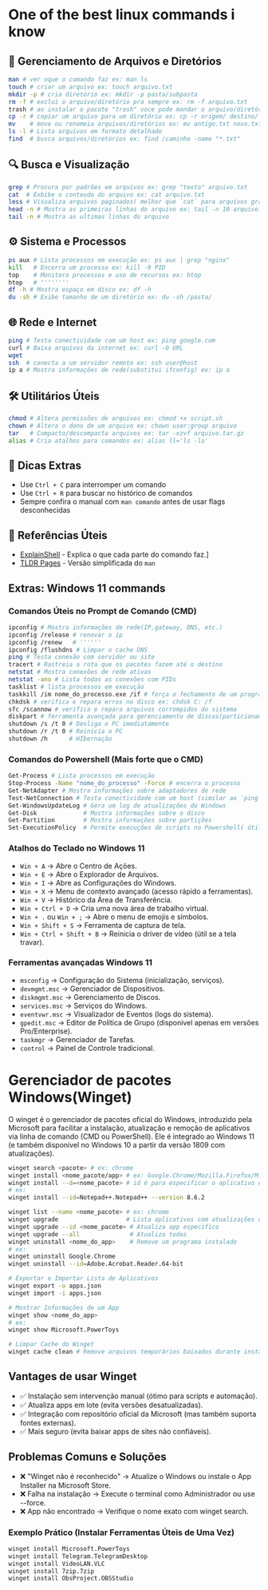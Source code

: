 # One of the best linux commands i know

## 📂 Gerenciamento de Arquivos e Diretórios
```sh
man # ver oque o comando faz ex: man ls
touch # criar um arquivo ex: touch arquivo.txt
mkdir -p # cria diretório ex: mkdir -p pasta/subpasta
rm -f # exclui o arquivo/diretório pra sempre ex: rm -f arquivo.txt
trash # ao instalar o pacote "trash" voce pode mandar o arquivo/diretório para a lixeira ex: trash arquivo.txt
cp -r # copiar um arquivo para um diretório ex: cp -r origem/ destino/
mv    # move ou renomeia arquivos/diretórios ex: mv antigo.txt novo.txt
ls -l # Lista arquivos em formato detalhado
find  # busca arquivos/diretórios ex: find /caminho -name "*.txt"
```

## 🔍 Busca e Visualização

```sh
grep # Procura por padrões em arquivos ex: grep "texto" arquivo.txt
cat  # Exbibe o conteudo do arquivo ex: cat arquivo.txt
less # Visualiza arquivos paginados( melhor que `cat` para arquivos grandes) ex: less arquivo.log
head -n # Mostra as primeiras linhas do arquivo ex: tail -n 10 arquivo.log
tail -n # Mostra as ultimas linhas do arquivo
```

## ⚙️ Sistema e Processos

```sh
ps aux # Lista processos em execução ex: ps aux | grep "nginx"
kill   # Encerra um processo ex: kill -9 PID
top    # Monitora processos e uso de recursos ex: htop
htop   # ''''''''
df -h # Mostra espaço em disco ex: df -h
du -sh # Exibe tamanho de um diretório ex: du -sh /pasta/
```

## 🌐 Rede e Internet

```sh
ping # Testa conectividade com um host ex: ping google.com
curl # Baixa arquivos da internet ex: curl -O URL
wget
ssh  # conecta a um servidor remoto ex: ssh user@host
ip a # Mostra informações de rede(substitui ifconfig) ex: ip a
```

## 🛠️ Utilitários Úteis

```sh
chmod # Altera permissões de arquivos ex: chmod +x script.sh 
chown # Altera o dono de um arquivo ex: chown user:group arquivo
tar   # Compacto/descompacta arquivos ex: tar -xzvf arquivo.tar.gz
alias # Cria atalhos para comandos ex: alias ll='ls -la'
```

## 📌 Dicas Extras
- Use `Ctrl + C` para interromper um comando
- Use `Ctrl + R` para buscar no histórico de comandos
- Sempre confira o manual com `man comando` antes de usar flags desconhecidas

## 🔗 Referências Úteis
- [ExplainShell](https://explainshell.com/) - Explica o que cada parte do comando faz.]
- [TLDR Pages](https://tldr.sh/) - Versão simplificada do `man`

## Extras: Windows 11 commands

### Comandos Úteis no Prompt de Comando (CMD)

```sh
ipconfig # Mostra informações de rede(IP,gateway, DNS, etc.)
ipconfig /release # renovar o ip
ipconfig /renew   # ''''''
ipconfig /flushdns # Limpar o cache DNS
ping # Testa conexão com servidor ou site
tracert # Rastreia a rota que os pacotes fazem até o destino
netstat # Mostra conexões de rede ativas
netstat -ano # Lista todas as conexões com PIDs
tasklist # lista processos em execução
taskkill /im nome_do_processo.exe /if # força o fechamento de um programa
chkdsk # verifica e repara erros no disco ex: chdsk C: /f
sfc /scannow # verifica e repara arquivos corrompidos do sistema
diskpart # ferramenta avançada para gerenciamento de discos(particionamente, formatação)
shutdown /s /t 0 # Desliga o PC imediatamente
shutdown /r /t 0 # Reinicia o PC
shutdown /h      # HIbernação
```

### Comandos do Powershell (Mais forte que o CMD)
```sh
Get-Process # Lista processos em execução
Stop-Process -Name "nome_do_processo" -Force # encerra o processo
Get-NetAdapter # Mostra informações sobre adaptadores de rede
Test-NetConnection # Testa conectividade com um host (similar ao `ping`)
Get-WindowsUpdateLog # Gera um log de atualizações do Windows
Get-Disk             # Mostra informações sobre o disco
Get-Partition        # Mostra informações sobre partições
Set-ExecutionPolicy  # Permite execuções de scripts no Powershell( útil para automação )
```

### Atalhos do Teclado no Windows 11
- `Win + A` → Abre o Centro de Ações.
- `Win + E` → Abre o Explorador de Arquivos.
- `Win + I` → Abre as Configurações do Windows.
- `Win + X` → Menu de contexto avançado (acesso rápido a ferramentas).
- `Win + V` → Histórico da Área de Transferência.
- `Win + Ctrl + D` → Cria uma nova área de trabalho virtual.
- `Win + .` ou `Win + ;` → Abre o menu de emojis e símbolos.
- `Win + Shift + S` → Ferramenta de captura de tela.
- `Win + Ctrl + Shift + B` → Reinicia o driver de vídeo (útil se a tela travar).

### Ferramentas avançadas Windows 11
- `msconfig` → Configuração do Sistema (inicialização, serviços).
- `devmgmt.msc` → Gerenciador de Dispositivos.
- `diskmgmt.msc` → Gerenciamento de Discos.
- `services.msc` → Serviços do Windows.
- `eventvwr.msc` → Visualizador de Eventos (logs do sistema).
- `gpedit.msc` → Editor de Política de Grupo (disponível apenas em versões Pro/Enterprise).
- `taskmgr` → Gerenciador de Tarefas.
- `control` → Painel de Controle tradicional.

# Gerenciador de pacotes Windows(Winget)
O winget é o gerenciador de pacotes oficial do Windows, introduzido pela Microsoft para facilitar a instalação, atualização e remoção de aplicativos via linha de comando (CMD ou PowerShell). Ele é integrado ao Windows 11 (e também disponível no Windows 10 a partir da versão 1809 com atualizações).
```sh
winget search <pacote> # ex: chrome
winget install <nome_pacote/app> # ex: Google.Chrome/Mozilla.Firefox/Microsoft.VisualStudioCode
winget install --d=<nome_pacote> # id é para especificar o aplicativo exato
# ex:
winget install --id=Notepad++.Notepad++ --version 8.6.2

winget list --name <nome_pacote> # ex: chrome
winget upgrade                   # Lista aplicativos com atualizações disponíveis
winget upgrade --id <nome_pacote> # Atualiza app especifico
winget upgrade --all              # Atualiza todos
winget uninstall <nome_do_app>    # Remove um programa instalado
# ex:
winget uninstall Google.Chrome
winget uninstall --id=Adobe.Acrobat.Reader.64-bit

# Exportar e Importar Lista de Aplicativos
winget export -o apps.json 
winget import -i apps.json

# Mostrar Informações de um App
winget show <nome_do_app>
# ex:
winget show Microsoft.PowerToys

# Limpar Cache do Winget
winget cache clean # Remove arquivos temporários baixados durante instalações.
```

## Vantages de usar Winget
- ✅ Instalação sem intervenção manual (ótimo para scripts e automação).
- ✅ Atualiza apps em lote (evita versões desatualizadas).
- ✅ Integração com repositório oficial da Microsoft (mas também suporta fontes externas).
- ✅ Mais seguro (evita baixar apps de sites não confiáveis).

## Problemas Comuns e Soluções
- ❌ "Winget não é reconhecido" → Atualize o Windows ou instale o App Installer na Microsoft Store.
- ❌ Falha na instalação → Execute o terminal como Administrador ou use --force.
- ❌ App não encontrado → Verifique o nome exato com winget search.

### Exemplo Prático (Instalar Ferramentas Úteis de Uma Vez)

```sh
winget install Microsoft.PowerToys
winget install Telegram.TelegramDesktop
winget install VideoLAN.VLC
winget install 7zip.7zip
winget install ObsProject.OBSStudio
```
